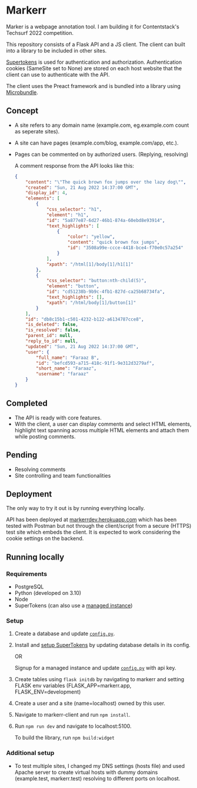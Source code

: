 # Markerr
Marker is a webpage annotation tool.
I am building it for Contentstack's Techsurf 2022 competition.

This repository consists of a Flask API and a JS client. The client can built into a library to be included in other sites.

[Supertokens](https://supertokens.com/) is used for authentication and authorization. Authentication cookies (SameSite set to None) are stored on each host website that the client can use to authenticate with the API.

The client uses the Preact framework and is bundled into a library using [Microbundle](https://github.com/developit/microbundle).

## Concept
- A site refers to any domain name (example.com, eg.example.com count as seperate sites).
- A site can have pages (example.com/blog, example.com/app, etc.).
- Pages can be commented on by authorized users. (Replying, resolving)

    A comment response from the API looks like this:
    ```json
    {
        "content": "\"The quick brown fox jumps over the lazy dog\"",
        "created": "Sun, 21 Aug 2022 14:37:00 GMT",
        "display_id": 4,
        "elements": [
            {
                "css_selector": "h1",
                "element": "h1",
                "id": "5a877e87-6d27-46b1-874a-60ebd8e93914",
                "text_highlights": [
                    {
                        "color": "yellow",
                        "content": "quick brown fox jumps",
                        "id": "3508a99e-ccce-4418-bce4-f70e0c57a254"
                    }
                ],
                "xpath": "/html[1]/body[1]/h1[1]"
            },
            {
                "css_selector": "button:nth-child(5)",
                "element": "button",
                "id": "cd51238b-9b9c-4fb1-827d-ca25b68734fa",
                "text_highlights": [],
                "xpath": "/html/body[1]/button[1]"
            }
        ],
        "id": "db8c15b1-c501-4232-b122-a6134787cce8",
        "is_deleted": false,
        "is_resolved": false,
        "parent_id": null,
        "reply_to_id": null,
        "updated": "Sun, 21 Aug 2022 14:37:00 GMT",
        "user": {
            "full_name": "Faraaz B",
            "id": "befcd593-a715-418c-91f1-9e312d3279af",
            "short_name": "Faraaz",
            "username": "faraaz"
        }
    }
    ```


## Completed
- The API is ready with core features.
- With the client, a user can display comments and select HTML elements, highlight text spanning across multiple HTML elements and attach them while posting comments.

## Pending
- Resolving comments
- Site controlling and team functionalities

## Deployment
The only way to try it out is by running everything locally.

API has been deployed at [markerrdev.herokuapp.com](markerrdev.herokuapp.com) which has been tested with Postman but not through the client/script from a secure (HTTPS) test site which embeds the client. It is expected to work considering the cookie settings on the backend.

## Running locally
### Requirements
- PostgreSQL
- Python (developed on 3.10)
- Node
- SuperTokens (can also use a [managed instance](https://supertokens.com/dashboard-saas))

### Setup
1. Create a database and update [`config.py`](https://github.com/faraazb/markerr/blob/main/markerr/markerr/config.py).
2. Install and [setup SuperTokens](https://supertokens.com/docs/thirdpartyemailpassword/quick-setup/core/without-docker) by updating database details in its config.
    
    OR

    Signup for a managed instance and update [`config.py`](https://github.com/faraazb/markerr/blob/main/markerr/markerr/config.py) with api key. 
3. Create tables using `flask initdb` by navigating to markerr and setting FLASK env variables (FLASK_APP=markerr.app, FLASK_ENV=development)
4. Create a user and a site (name=localhost) owned by this user.
5. Navigate to markerr-client and run `npm install`.
6. Run `npm run dev` and navigate to localhost:5100.

    To build the library, run `npm build:widget`

### Additional setup
- To test multiple sites, I changed my DNS settings (hosts file) and used Apache server to create virtual hosts with dummy domains (example.test, markerr.test) resolving to different ports on localhost.